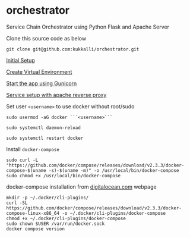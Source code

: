 # orchestrator
Service Chain Orchestrator using Python Flask and Apache Server

Clone this source code as below
```
git clone git@github.com:kukkalli/orchestrator.git
```

[Initial Setup](readme/initial-setup.md#initial-setup)

[Create Virtual Environment](readme/venv.md#virtual-environment-without-service)

[Start the app using Gunicorn](readme/gunicorn.md#gunicorn-setup)

[Service setup with apache reverse proxy](readme/flask_service.md#service-setup)

Set user ```<username>``` to use docker without root/sudo

```
sudo usermod -aG docker ```<username>```

sudo systemctl daemon-reload

sudo systemctl restart docker
```


Install ```docker-compose```

```
sudo curl -L "https://github.com/docker/compose/releases/download/v2.3.3/docker-compose-$(uname -s)-$(uname -m)" -o /usr/local/bin/docker-compose
sudo chmod +x /usr/local/bin/docker-compose
```

docker-compose installation from [digitalocean.com](https://www.digitalocean.com/community/tutorials/how-to-install-and-use-docker-compose-on-ubuntu-20-04) webpage

```
mkdir -p ~/.docker/cli-plugins/
curl -SL https://github.com/docker/compose/releases/download/v2.3.3/docker-compose-linux-x86_64 -o ~/.docker/cli-plugins/docker-compose
chmod +x ~/.docker/cli-plugins/docker-compose
sudo chown $USER /var/run/docker.sock
docker compose version
```
